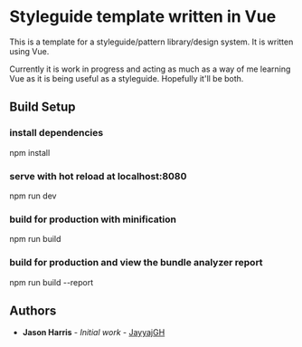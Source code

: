 # Styleguide template written in Vue

This is a template for a styleguide/pattern library/design system.  It is written using Vue.

Currently it is work in progress and acting as much as a way of me learning Vue as it is being useful as a styleguide.  Hopefully it'll be both.

## Build Setup

### install dependencies
npm install

### serve with hot reload at localhost:8080
npm run dev

### build for production with minification
npm run build

### build for production and view the bundle analyzer report
npm run build --report

## Authors

* **Jason Harris** - *Initial work* - [JayyajGH](https://github.com/JayyajGH)
